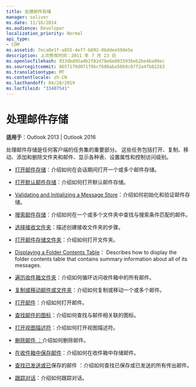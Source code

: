 ```yaml
---
title: 处理邮件存储
manager: soliver
ms.date: 11/16/2014
ms.audience: Developer
localization_priority: Normal
api_type:
- COM
ms.assetid: 7eca0e1f-a855-4ef7-b892-0bddee59de5e
description: 上次修改时间：2011 年 7 月 23 日
ms.openlocfilehash: 933dbd95a4b2f82d78e6e8035936eb2be4ba09ec
ms.sourcegitcommit: 8657170d071f9bcf680aba50b9c07f2a4fb82283
ms.translationtype: MT
ms.contentlocale: zh-CN
ms.lasthandoff: 04/28/2019
ms.locfileid: "33407541"
---
```

# <a name="handling-a-message-store"></a>处理邮件存储
  
**适用于**：Outlook 2013 | Outlook 2016 
  
处理邮件存储是任何客户端的任务集的重要部分。 这些任务包括打开、复制、移动、添加和删除文件夹和邮件、显示各种表、设置属性和控制访问级别。

- [打开邮件存储](opening-a-message-store.md)：介绍如何在会话期间打开一个或多个邮件存储。
    
- [打开默认邮件存储](opening-the-default-message-store.md)：介绍如何打开默认邮件存储。
    
- [Validating and Initializing a Message Store](validating-and-initializing-a-message-store.md)：介绍如何初始化和验证邮件存储。
    
- [搜索邮件存储](searching-a-message-store.md)：介绍如何在一个或多个文件夹中查找与搜索条件匹配的邮件。
    
- [选择接收文件夹](selecting-a-receive-folder.md)：描述创建接收文件夹的步骤。
    
- [打开邮件存储文件夹](opening-a-message-store-folder.md)：介绍如何打开文件夹。
    
- [Displaying a Folder Contents Table](displaying-a-folder-contents-table.md)： Describes how to display the folder contents table that contains summary information about all of its messages.
    
- [遍历收件箱文件夹](traversing-the-inbox-folder.md)：介绍如何循环访问收件箱中的所有邮件。
    
- [复制或移动邮件或文件夹](copying-or-moving-a-message-or-a-folder.md)：介绍如何复制或移动一个或多个邮件。
    
- [打开邮件](opening-a-message.md)：介绍如何打开邮件。
    
- [查找邮件的图标](finding-the-icon-for-a-message.md)：介绍如何查找与邮件相关联的图标。
    
- [打开视图描述符](opening-a-view-descriptor.md)：介绍如何打开视图描述符。
    
- [删除邮件 ：](deleting-a-message.md)介绍如何删除邮件。
    
- [在收件箱中保存邮件](saving-a-message-in-the-inbox.md)：介绍如何在收件箱中存储邮件。
    
- [查找已发送或已](finding-sent-or-saved-messages.md)保存的邮件 ：介绍如何查找已保存或已发送的所有传出邮件。
    
- [跟踪对话](tracking-conversations.md)：介绍如何跟踪对话。
    

